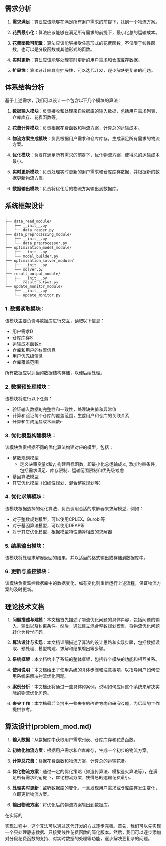 ## 需求分析

1. **需求满足**：算法应该能够在满足所有用户需求的前提下，找到一个物流方案。

2. **花费最小化**：算法应该能够在满足所有需求的前提下，最小化总的运输成本。

3. **花费函数可配置**：算法应该能够接受任意形式的花费函数，不仅限于线性函数，也可以是分段函数或其他形式的函数。

4. **实时更新**：算法应该能够处理实时更新的用户需求和仓库库存数据。

5. **扩展性**：算法设计应具有扩展性，可以迭代开发，逐步解决更复杂的问题。

## 体系结构分析

基于上述需求，我们可以设计一个包含以下几个模块的算法：

1. **数据输入模块**：负责接收和处理来自数据库的输入数据，包括用户需求列表、仓库库存、花费函数等。

2. **花费计算模块**：负责根据花费函数和物流方案，计算总的运输成本。

3. **物流方案生成模块**：负责根据用户需求和仓库库存，生成满足所有需求的物流方案。

4. **优化模块**：负责在满足所有需求的前提下，优化物流方案，使得总的运输成本最小。

5. **实时更新模块**：负责处理实时更新的用户需求和仓库库存数据，并根据新的数据更新物流方案。

6. **数据输出模块**：负责将优化后的物流方案输出到数据库。

## 系统框架设计

```
.
├── data_read_module/
│   ├── __init__.py
│   └── data_reader.py
├── data_preprocessing_module/
│   ├── __init__.py
│   └── data_preprocessor.py
├── optimization_model_module/
│   ├── __init__.py
│   └── model_builder.py
├── optimization_solver_module/
│   ├── __init__.py
│   └── solver.py
├── result_output_module/
│   ├── __init__.py
│   └── result_output.py
└── update_monitor_module/
    ├── __init__.py
    └── update_monitor.py
```

### 1. 数据读取模块：

该模块主要负责与数据库进行交互，读取以下信息：

- 用户需求D
- 仓库库存S
- 运输成本函数c
- 仓库和用户的位置信息
- 用户优先级信息
- 仓库覆盖范围

所有数据应以适当的数据结构存储，以便后续处理。

### 2. 数据预处理模块：

该模块将进行以下任务：

- 验证输入数据的完整性和一致性，处理缺失值和异常值
- 计算和验证每个仓库的覆盖范围，生成用户和仓库的关联关系
- 计算和生成运输成本函数c

### 3. 优化模型构建模块：

该模块负责根据不同的优化算法构建对应的模型，包括：

- 整数规划模型
  - 定义决策变量x和y, 构建目标函数，即最小化总运输成本, 添加约束条件，包括需求满足、库存限制、运输范围限制和优先级考虑
- 基因算法模型
- 其它优化模型（如线性规划、混合整数规划等）

### 4. 优化求解模块：

该模块根据选择的优化算法，负责调用合适的求解器来求解模型，例如：

- 对于整数规划模型，可以使用CPLEX，Gurobi等
- 对于基因算法模型，可以使用DEAP等
- 对于其它优化模型，根据模型特性选择相应的求解器

### 5. 结果输出模块：

该模块将处理求解器返回的结果，并以适当的格式输出或存储到数据库中。

### 6. 更新与监控模块：

该模块负责监控数据库中的数据变化，如有变化则重新运行上述流程，保证物流方案的及时更新。

## 理论技术文档

1. **问题描述与建模**：本文档首先描述了物流优化问题的具体内容，包括问题的输入、输出以及约束条件。然后，通过建立混合整数规划模型，将物流优化问题转化为数学问题。

2. **算法设计与实现**：本文档详细描述了算法的设计思路和实现步骤，包括数据读取、预处理、模型构建、求解和结果输出等步骤。

3. **系统框架**：本文档给出了系统的整体框架，包括各个模块的功能和相互关系。

4. **使用说明**：本文档给出了使用系统的具体步骤和注意事项，以指导用户如何使用系统来解决物流优化问题。

5. **案例分析**：本文档还将通过一些具体的案例，说明如何应用这个系统来解决实际的物流优化问题。

6. **未来工作**：本文档最后会提出一些未来的改进方向和研究议题，为后续的工作提供参考。

## 算法设计(problem_mod.md)

1. **输入数据**：从数据库中获取用户需求列表、仓库库存和花费函数。

2. **初始化物流方案**：根据用户需求和仓库库存，生成一个初步的物流方案。

3. **计算总花费**：根据花费函数和物流方案，计算总的运输花费。

4. **优化物流方案**：通过一定的优化策略（如遗传算法、模拟退火算法等），在满足所有需求的前提下，优化物流方案，使得总的运输花费最小。

5. **处理实时更新**：监听数据库的变化，一旦发现用户需求或仓库库存发生变化，立即更新物流方案。

6. **输出物流方案**：将优化后的物流方案输出到数据库。

在实际的

实现过程中，这个算法可以通过迭代开发的方式逐步完善。首先，我们可以先实现一个只处理静态数据、只接受线性花费函数的简化版本。然后，我们可以逐步添加对分段花费函数的支持、对实时数据的处理等功能，逐步解决更复杂的问题。
